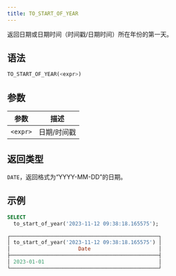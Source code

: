 ```yaml
---
title: TO_START_OF_YEAR
---
```


返回日期或日期时间（时间戳/日期时间）所在年份的第一天。

## 语法

```sql
TO_START_OF_YEAR(<expr>)
```

## 参数

| 参数      | 描述           |
|-----------|----------------|
| `<expr>`  | 日期/时间戳    |

## 返回类型

`DATE`，返回格式为“YYYY-MM-DD”的日期。

## 示例

```sql
SELECT
  to_start_of_year('2023-11-12 09:38:18.165575');

┌────────────────────────────────────────────────┐
│ to_start_of_year('2023-11-12 09:38:18.165575') │
│                      Date                      │
├────────────────────────────────────────────────┤
│ 2023-01-01                                     │
└────────────────────────────────────────────────┘
```